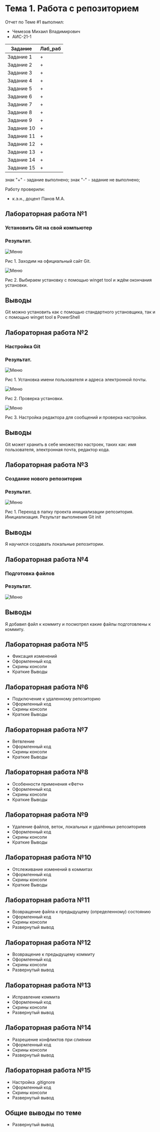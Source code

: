 # Тема 1. Работа с репозиторием
Отчет по Теме #1 выполнил:
- Чемезов Михаил Владимирович
- АИС-21-1

| Задание | Лаб_раб |
| ------ | ------ |
| Задание 1 | + |
| Задание 2 | + |
| Задание 3 | + |
| Задание 4 | + |
| Задание 5 | + |
| Задание 6 | + |
| Задание 7 | + |
| Задание 8 | + |
| Задание 9 | + |
| Задание 10 | + |
| Задание 11 | + |
| Задание 12 | + |
| Задание 13 | + |
| Задание 14 | + |
| Задание 15 | + |

знак "+" - задание выполнено; знак "-" - задание не выполнено;

Работу проверили:
- к.э.н., доцент Панов М.А.

## Лабораторная работа №1
### Установить Git на свой компьютер
### Результат.
![Меню]( https://github.com/mvchemezov1/software-engineering/blob/%D0%A2%D0%B5%D0%BC%D0%B0_1/pic/1.png)


Рис 1. Заходим на официальный сайт Git.


![Меню]( https://github.com/mvchemezov1/software-engineering/blob/%D0%A2%D0%B5%D0%BC%D0%B0_1/pic/2.png)


Рис 2. Выбираем установку с помощью winget tool и ждём окончания установки.



## Выводы
Git можно установить как с помощью стандартного установщика, так и с помощью  winget tool в PowerShell

## Лабораторная работа №2
### Настройка Git
### Результат.
![Меню](https://github.com/mvchemezov1/software-engineering/blob/%D0%A2%D0%B5%D0%BC%D0%B0_1/pic/3.png)


Рис 1. Установка имени пользователя и адреса электронной почты.


![Меню](https://github.com/mvchemezov1/software-engineering/blob/%D0%A2%D0%B5%D0%BC%D0%B0_1/pic/4.png)


Рис 2. Проверка установки.


![Меню](https://github.com/mvchemezov1/software-engineering/blob/%D0%A2%D0%B5%D0%BC%D0%B0_1/pic/5.png)


Рис 3. Настройка редактора для сообщений и проверка настройки.

## Выводы
Git может хранить в себе множество настроек, таких как: имя пользователя, электронная почта, редактор кода.

## Лабораторная работа №3
### Создание нового репозитория
### Результат.
![Меню](https://github.com/mvchemezov1/software-engineering/blob/%D0%A2%D0%B5%D0%BC%D0%B0_1/pic/6.png)


Рис 1. Переход в папку проекта инициализации репозитория. Инициализация. Результат выполнения Git init

## Выводы
Я научился создавать локальные репозитории.
  
## Лабораторная работа №4
### Подготовка файлов
### Результат.
![Меню](https://github.com/mvchemezov1/software-engineering/blob/%D0%A2%D0%B5%D0%BC%D0%B0_1/pic/7.png)

## Выводы
Я добавил файл к коммиту и посмотрел какие файлы подготовлены к коммиту.

## Лабораторная работа №5
- Фиксация изменений
- Оформленный код
- Скрины консоли
- Краткие Выводы

## Лабораторная работа №6
- Подключение к удаленному репозиторию
- Оформленный код
- Скрины консоли
- Краткие Выводы

## Лабораторная работа №7
- Ветвление
- Оформленный код
- Скрины консоли
- Краткие Выводы

## Лабораторная работа №8
- Особенности применения «Фетч»
- Оформленный код
- Скрины консоли
- Краткие Выводы

## Лабораторная работа №9
- Удаление файлов, веток, локальных и удалённых репозиториев
- Оформленный код
- Скрины консоли
- Краткие Выводы

## Лабораторная работа №10
- Отслеживание изменений в коммитах
- Оформленный код
- Скрины консоли
- Краткие Выводы

## Лабораторная работа №11
- Возвращение файла к предыдущему (определенному) состоянию
- Оформленный код
- Скрины консоли
- Развернутый вывод
  
## Лабораторная работа №12
- Возвращение к предыдущему коммиту
- Оформленный код
- Скрины консоли
- Развернутый вывод
  
## Лабораторная работа №13
- Исправление коммита
- Оформленный код
- Скрины консоли
- Развернутый вывод
  
## Лабораторная работа №14
- Разрешение конфликтов при слиянии
- Оформленный код
- Скрины консоли
- Развернутый вывод
  
## Лабораторная работа №15
- Настройка .gitignore
- Оформленный код
- Скрины консоли
- Развернутый вывод

## Общие выводы по теме
- Развернутый вывод


